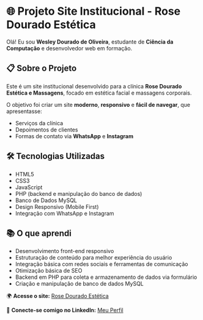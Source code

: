 # 🌐 Projeto Site Institucional - Rose Dourado Estética

Olá! Eu sou **Wesley Dourado de Oliveira**, estudante de **Ciência da Computação** e desenvolvedor web em formação.

## 📋 Sobre o Projeto
Este é um site institucional desenvolvido para a clínica **Rose Dourado Estética e Massagens**, focado em estética facial e massagens corporais.

O objetivo foi criar um site **moderno**, **responsivo** e **fácil de navegar**, que apresentasse:
- Serviços da clínica  
- Depoimentos de clientes  
- Formas de contato via **WhatsApp** e **Instagram**

## 🛠 Tecnologias Utilizadas
- HTML5  
- CSS3  
- JavaScript  
- PHP (backend e manipulação do banco de dados)  
- Banco de Dados MySQL  
- Design Responsivo (Mobile First)  
- Integração com WhatsApp e Instagram  

## 📚 O que aprendi
- Desenvolvimento front-end responsivo  
- Estruturação de conteúdo para melhor experiência do usuário  
- Integração básica com redes sociais e ferramentas de comunicação  
- Otimização básica de SEO  
- Backend em PHP para coleta e armazenamento de dados via formulário  
- Criação e manipulação de banco de dados MySQL  

🌍 **Acesse o site:** [Rose Dourado Estética](https://rosedourado.infinityfreeapp.com/)

📌 **Conecte-se comigo no LinkedIn:** [Meu Perfil](https://www.linkedin.com/in/wesley-dourado-de-oliveira-b83a75223/)
